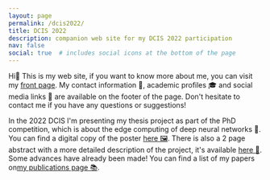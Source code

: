 ```yaml
---
layout: page
permalink: /dcis2022/
title: DCIS 2022
description: companion web site for my DCIS 2022 participation
nav: false
social: true  # includes social icons at the bottom of the page
---
```


Hi👋 This is my web site, if you want to know more about me, you can visit my [front page](https://eneriz-daniel.com). My contact information 📧, academic profiles 🎓 and social media links 📱 are available on the footer of the page. Don't hesitate to contact me if you have any questions or suggestions!

In the 2022 DCIS I'm presenting my thesis project as part of the PhD competition, which is about the edge computing of deep neural networks 🎯. You can find a digital copy of the poster [here 🖼️](https://eneriz-daniel.com/assets/pdf/DCIS2022-Pentchart-PhD.pdf). There is also a 2 page abstract with a more detailed description of the project, it's available [here 📝](). Some advances have already been made! You can find a list of my papers on[my publications page 📚](https://eneriz-daniel.com/publications/).